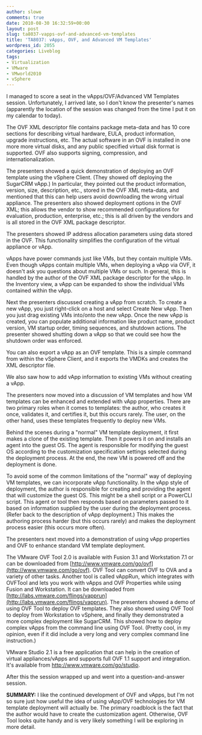 ```yaml
---
author: slowe
comments: true
date: 2010-08-30 16:32:59+00:00
layout: post
slug: ta8037-vapps-ovf-and-advanced-vm-templates
title: 'TA8037: vApps, OVF, and Advanced VM Templates'
wordpress_id: 2055
categories: Liveblog
tags:
- Virtualization
- VMware
- VMworld2010
- vSphere
---
```


I managed to score a seat in the vApps/OVF/Advanced VM Templates session. Unfortunately, I arrived late, so I don't know the presenter's names (apparently the location of the session was changed from the time I put it on my calendar to today).

The OVF XML descriptor file contains package meta-data and has 10 core sections for describing virtual hardware, EULA, product information, upgrade instructions, etc. The actual software in an OVF is installed in one more more virtual disks, and any public specified virtual disk format is supported. OVF also supports signing, compression, and internationalization.

The presenters showed a quick demonstration of deploying an OVF template using the vSphere Client. (They showed off deploying the SugarCRM vApp.) In particular, they pointed out the product information, version, size, description, etc., stored in the OVF XML meta-data, and mentioned that this can help users avoid downloading the wrong virtual appliance. The presenters also showed deployment options in the OVF XML; this allows the vendor to show recommended configurations for evaluation, production, enterprise, etc.; this is all driven by the vendors and is all stored in the OVF XML package descriptor.

The presenters showed IP address allocation parameters using data stored in the OVF. This functionality simplifies the configuration of the virtual appliance or vApp.

vApps have power commands just like VMs, but they contain multiple VMs. Even though vApps contain multiple VMs, when deploying a vApp via OVF, it doesn't ask you questions about multiple VMs or such. In general, this is handled by the author of the OVF XML package descriptor for the vApp. In the Inventory view, a vApp can be expanded to show the individual VMs contained within the vApp.

Next the presenters discussed creating a vApp from scratch. To create a new vApp, you just right-click on a host and select Create New vApp. Then you just drag existing VMs into/onto the new vApp. Once the new vApp is created, you can populate additional information like product name, product version, VM startup order, timing sequences, and shutdown actions. The presenter showed shutting down a vApp so that we could see how the shutdown order was enforced.

You can also export a vApp as an OVF template. This is a simple command from within the vSphere Client, and it exports the VMDKs and creates the XML descriptor file.

We also saw how to add vApp information to existing VMs without creating a vApp.

The presenters now moved into a discussion of VM templates and how VM templates can be enhanced and extended with vApp properties. There are two primary roles when it comes to templates: the author, who creates it once, validates it, and certifies it, but this occurs rarely. The user, on the other hand, uses these templates frequently to deploy new VMs.

Behind the scenes during a "normal" VM template deployment, it first makes a clone of the existing template. Then it powers it on and installs an agent into the guest OS. The agent is responsible for modifying the guest OS according to the customization specification settings selected during the deployment process. At the end, the new VM is powered off and the deployment is done.

To avoid some of the common limitations of the "normal" way of deploying VM templates, we can incorporate vApp functionality. In the vApp style of deployment, the author is responsible for creating and providing the agent that will customize the guest OS. This might be a shell script or a PowerCLI script. This agent or tool then responds based on parameters passed to it based on information supplied by the user during the deployment process. (Refer back to the description of vApp deployment.) This makes the authoring process harder (but this occurs rarely) and makes the deployment process easier (this occurs more often).

The presenters next moved into a demonstration of using vApp properties and OVF to enhance standard VM template deployment.

The VMware OVF Tool 2.0 is available with Fusion 3.1 and Workstation 7.1 or can be downloaded from [http://www.vmware.com/go/ovf](http://www.vmware.com/go/ovf). OVF Tool can convert OVF to OVA and a variety of other tasks. Another tool is called vAppRun, which integrates with OVFTool and lets you work with vApps and OVF Properties while using Fusion and Workstation. It can be downloaded from [http://labs.vmware.com/flings/vapprun](http://labs.vmware.com/flings/vapprun). The presenters showed a demo of using OVF Tool to deploy OVF templates. They also showed using OVF Tool to deploy from Workstation to vSphere, and finally they demonstrated a more complex deployment like SugarCRM. This showed how to deploy complex vApps from the command line using OVF Tool. (Pretty cool, in my opinion, even if it did include a very long and very complex command line instruction.)

VMware Studio 2.1 is a free application that can help in the creation of virtual appliances/vApps and supports full OVF 1.1 support and integration. It's available from http://www.vmware.com/go/studio.

After this the session wrapped up and went into a question-and-answer session.

**SUMMARY:** I like the continued development of OVF and vApps, but I'm not so sure just how useful the idea of using vApp/OVF technologies for VM template deployment will actually be. The primary roadblock is the fact that the author would have to create the customization agent. Otherwise, OVF Tool looks quite handy and is very likely something I will be exploring in more detail.
